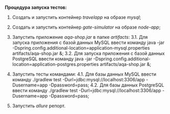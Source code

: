 **Процедура запуска тестов:**

1. Создать и запустить контейнер _travelapp_ на образе _mysql_;

2. Создать и запустить контейнер _gate-simulator_ на образе _node-app_;

3. Запустить приложение _aqa-shop.jar_ в папке _artifacts_:
3.1. Для запуска приложения с базой данных MySQL ввести команду java -jar -Dspring.config.additional-location=application-mysql.properties artifacts/aqa-shop.jar &;
3.2. Для запуска приложения с базой данных PostgreSQL ввести команду java -jar -Dspring.config.additional-location=application-postgres.properties artifacts/aqa-shop.jar &;

4. Запустить тесты командами:
4.1. Для базы данных MySQL ввести команду ./gradlew test -Durl=jdbc:mysql://localhost:3306/app -Dusername=app -Dpassword=pass;
4.2. Для базы данных PostgreSQL ввести команду ./gradlew test -Durl=jdbc:mysql://localhost:3306/app -Dusername=app -Dpassword=pass;

5. Запустить _allure_ репорт.
